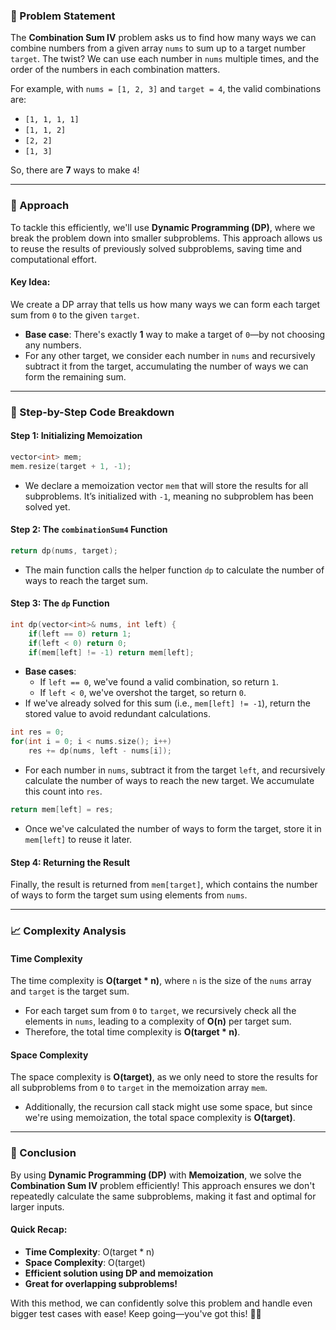 ### 🚀 Problem Statement

The **Combination Sum IV** problem asks us to find how many ways we can combine numbers from a given array `nums` to sum up to a target number `target`. The twist? We can use each number in `nums` multiple times, and the order of the numbers in each combination matters.

For example, with `nums = [1, 2, 3]` and `target = 4`, the valid combinations are:
- `[1, 1, 1, 1]`
- `[1, 1, 2]`
- `[2, 2]`
- `[1, 3]`

So, there are **7** ways to make `4`!

---

### 🧠 Approach

To tackle this efficiently, we'll use **Dynamic Programming (DP)**, where we break the problem down into smaller subproblems. This approach allows us to reuse the results of previously solved subproblems, saving time and computational effort.

#### Key Idea:
We create a DP array that tells us how many ways we can form each target sum from `0` to the given `target`.

- **Base case**: There's exactly **1** way to make a target of `0`—by not choosing any numbers.
- For any other target, we consider each number in `nums` and recursively subtract it from the target, accumulating the number of ways we can form the remaining sum.

---

### 🔨 Step-by-Step Code Breakdown

#### Step 1: Initializing Memoization
```cpp
vector<int> mem;
mem.resize(target + 1, -1);
```
- We declare a memoization vector `mem` that will store the results for all subproblems. It’s initialized with `-1`, meaning no subproblem has been solved yet.

#### Step 2: The `combinationSum4` Function
```cpp
return dp(nums, target);
```
- The main function calls the helper function `dp` to calculate the number of ways to reach the target sum.

#### Step 3: The `dp` Function
```cpp
int dp(vector<int>& nums, int left) {
    if(left == 0) return 1;
    if(left < 0) return 0;
    if(mem[left] != -1) return mem[left];
```
- **Base cases**:
  - If `left == 0`, we've found a valid combination, so return `1`.
  - If `left < 0`, we've overshot the target, so return `0`.
- If we've already solved for this sum (i.e., `mem[left] != -1`), return the stored value to avoid redundant calculations.

```cpp
int res = 0;
for(int i = 0; i < nums.size(); i++)
    res += dp(nums, left - nums[i]);
```
- For each number in `nums`, subtract it from the target `left`, and recursively calculate the number of ways to reach the new target. We accumulate this count into `res`.

```cpp
return mem[left] = res;
```
- Once we've calculated the number of ways to form the target, store it in `mem[left]` to reuse it later.

#### Step 4: Returning the Result
Finally, the result is returned from `mem[target]`, which contains the number of ways to form the target sum using elements from `nums`.

---

### 📈 Complexity Analysis

#### Time Complexity
The time complexity is **O(target * n)**, where `n` is the size of the `nums` array and `target` is the target sum.

- For each target sum from `0` to `target`, we recursively check all the elements in `nums`, leading to a complexity of **O(n)** per target sum.
- Therefore, the total time complexity is **O(target * n)**.

#### Space Complexity
The space complexity is **O(target)**, as we only need to store the results for all subproblems from `0` to `target` in the memoization array `mem`.

- Additionally, the recursion call stack might use some space, but since we're using memoization, the total space complexity is **O(target)**.

---

### 🏁 Conclusion

By using **Dynamic Programming (DP)** with **Memoization**, we solve the **Combination Sum IV** problem efficiently! This approach ensures we don't repeatedly calculate the same subproblems, making it fast and optimal for larger inputs.

#### Quick Recap:
- **Time Complexity**: O(target * n)
- **Space Complexity**: O(target)
- **Efficient solution using DP and memoization**
- **Great for overlapping subproblems!**

With this method, we can confidently solve this problem and handle even bigger test cases with ease! Keep going—you've got this! 💪🎉